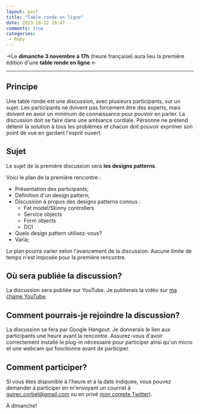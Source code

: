 ```yaml
---
layout: post
title: "Table ronde en ligne"
date: 2013-10-22 19:47
comments: true
categories:
 - Ruby
---
```


->Le **dimanche 3 novembre à 17h** (heure française) aura lieu la première édition d'une **table ronde en ligne**.<-

<!--more-->
---

Principe
--------

Une table ronde est une discussion, avec plusieurs participants, sur un sujet.
Les participants ne doivent pas forcement être des experts, mais doivent en avoir un minimum de connaissance pour pouvoir en parler.
La discussion doit se faire dans une ambiance cordiale. Personne ne prétend détenir la solution à tous les problèmes et chacun doit pouvoir exprimer son point de vue en gardant l'esprit ouvert.

Sujet
-----

Le sujet de la première discussion sera **les designs patterns**.

Voici le plan de la première rencontre :
 - Présentation des participants;
 - Définition d'un design pattern;
 - Discussion à propos des designs patterns connus :
   - Fat model/Skinny controllers
   - Service objects
   - Form objects
   - DCI
 - Quels design pattern utilisez-vous?
 - Varia;

Le plan pourra varier selon l'avancement de la discussion. Aucune limite de temps n'est imposée pour la première rencontre.

Où sera publiée la discussion?
------------------------------

La discussion sera publiée sur YouTube. Je publierais la vidéo sur [ma chaine YouTube](http://www.youtube.com/channel/UCRSzJI-E_8cqKwFH3KsZDxQ).

Comment pourrais-je rejoindre la discussion?
--------------------------------------------

La discussion se fera par Google Hangout. Je donnerais le lien aux participants une heure avant la rencontre.
Assurez-vous d'avoir correctement installé le plug-in nécessaire pour participer ainsi qu'un micro et une webcam qui fonctionne avant de participer.

Comment participer?
-------------------

Si vous êtes disponible à l'heure et à la date indiquée, vous pouvez demander à participer en m'envoyant un courriel à guirec.corbel@gmail.com ou en privé [mon compte Twitter](https://twitter.com/GuirecCorbel)).

À dimanche!
